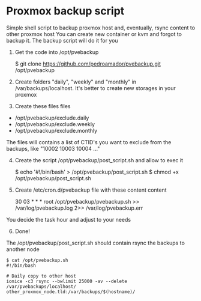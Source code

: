 # Proxmox backup script

Simple shell script to backup proxmox host and, eventually, rsync content to other proxmox host
You can create new container or kvm and forgot to backup it. The backup script will do it for you

1. Get the code into /opt/pvebackup

    $ git clone https://github.com/pedroamador/pvebackup.git /opt/pvebackup

2. Create folders "daily", "weekly" and "monthly" in /var/backups/localhost. It's better to create new storages in your proxmox

3. Create these files files

* /opt/pvebackup/exclude.daily
* /opt/pvebackup/exclude.weekly
* /opt/pvebackup/exclude.monthly

The files will contains a list of CTID's you want to exclude from the backups, like "10002 10003 10004 ..."

4. Create the script /opt/pvebackup/post_script.sh and allow to exec it

    $ echo '#!/bin/bash' > /opt/pvebackup/post_script.sh
    $ chmod +x /opt/pvebackup/post_script.sh

5. Create /etc/cron.d/pvebackup file with these content content

    30 03	* * *	root	/opt/pvebackup/pvebackup.sh >> /var/log/pvebackup.log 2>> /var/log/pvebackup.err

You decide the task hour and adjust to your needs

6. Done!

The /opt/pvebackup/post_script.sh should contain rsync the backups to another node

    $ cat /opt/pvebackup.sh
    #!/bin/bash
    
    # Daily copy to other host
    ionice -c3 rsync --bwlimit 25000 -av --delete /var/pvebackups/localhost/ other_proxmox_node.tld:/var/backups/$(hostname)/
